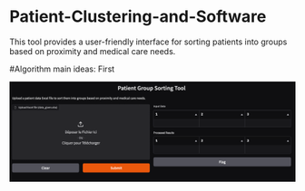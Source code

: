# Patient-Clustering-and-Software
This tool provides a user-friendly interface for sorting patients into groups based on proximity and medical care needs.

#Algorithm main ideas:
First

![Gradio Interface Screenshot](first.png)

